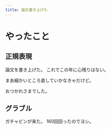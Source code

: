 ```yaml
---
title: 論文書き上げた
---
```


# やったこと

## 正規表現

論文を書き上げた。
これでこの年に心残りはない。

まあ細かいところ直していかなきゃだけど。

おつかれさまでした。

## グラブル

ガチャピンが来た。
160回回ったのでヨシ。
